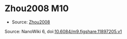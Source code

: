 <a name="material" />

# Zhou2008 M10
<script type="application/ld+json">
  {
    "@context": "https://schema.org/",
    "@type": "ChemicalSubstance",
    "@id": "https://egonw.github.io/nanowiki/nanowiki222.html#material",
    "http://purl.org/dc/terms/conformsTo":
      {
        "@type": "CreativeWork",
        "@id": "https://bioschemas.org/profiles/ChemicalSubstance/0.4-RELEASE/"
      },
    "identfier": "222",
    "name": "Zhou2008 M10",
    "url": "https://egonw.github.io/nanowiki/nanowiki222.html#material",
    "sameAs": "http://127.0.0.1/mediawiki/index.php/Special:URIResolver/Zhou2008_M10"
  }
</script>


* Source: [Zhou2008](articleZhou2008.md)


Source: NanoWiki 6, doi:[10.6084/m9.figshare.11897205.v1](https://doi.org/10.6084/m9.figshare.11897205.v1)
